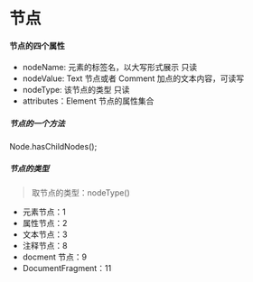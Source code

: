 # 节点

#### 节点的四个属性

- nodeName: 元素的标签名，以大写形式展示 只读
- nodeValue: Text 节点或者 Comment 加点的文本内容，可读写
- nodeType: 该节点的类型 只读
- attributes：Element 节点的属性集合

##### 节点的一个方法

Node.hasChildNodes();

##### 节点的类型

> 取节点的类型：nodeType()

- 元素节点：1
- 属性节点：2
- 文本节点：3
- 注释节点：8
- docment 节点：9
- DocumentFragment：11
